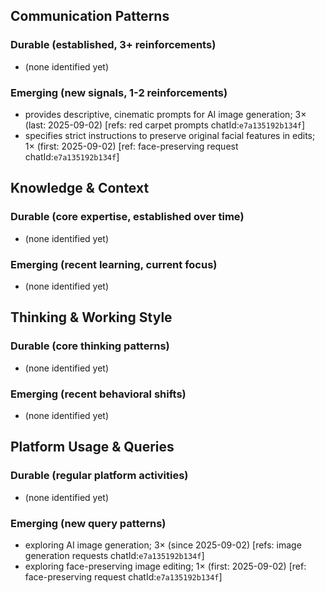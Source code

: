 ## Communication Patterns
### Durable (established, 3+ reinforcements)
- (none identified yet)

### Emerging (new signals, 1-2 reinforcements)
- provides descriptive, cinematic prompts for AI image generation; 3× (last: 2025-09-02) [refs: red carpet prompts chatId:`e7a135192b134f`]
- specifies strict instructions to preserve original facial features in edits; 1× (first: 2025-09-02) [ref: face-preserving request chatId:`e7a135192b134f`]

## Knowledge & Context
### Durable (core expertise, established over time)
- (none identified yet)

### Emerging (recent learning, current focus)
- (none identified yet)

## Thinking & Working Style
### Durable (core thinking patterns)
- (none identified yet)

### Emerging (recent behavioral shifts)
- (none identified yet)

## Platform Usage & Queries
### Durable (regular platform activities)
- (none identified yet)

### Emerging (new query patterns)
- exploring AI image generation; 3× (since 2025-09-02) [refs: image generation requests chatId:`e7a135192b134f`]
- exploring face-preserving image editing; 1× (first: 2025-09-02) [ref: face-preserving request chatId:`e7a135192b134f`]